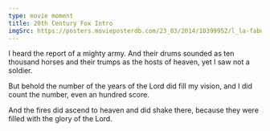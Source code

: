 ```yaml
---
type: movie moment
title: 20th Century Fox Intro
imgSrc: https://posters.movieposterdb.com/23_03/2014/10399952/l_la-fabuleuse-histoire-des-studios-hollywoodiens-20th-century-fox-movie-poster_71be69cb.jpg
---
```


I heard the report of a mighty army. And their drums sounded as ten thousand horses and their trumps as the hosts of heaven, yet I saw not a soldier.

But behold the number of the years of the Lord did fill my vision, and I did count the number, even an hundred score.

And the fires did ascend to heaven and did shake there, because they were filled with the glory of the Lord.
